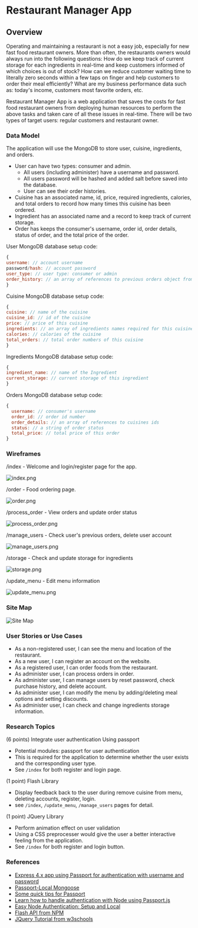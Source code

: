 # Restaurant Manager App

## Overview
Operating and maintaining a restaurant is not a easy job, especially for new fast food restaurant owners. More than often, the restaurants owners would always run into the following questions: How do we keep track of current storage for each ingredients in real-time and keep customers informed of which choices is out of stock? How can we reduce customer waiting time to literally zero seconds within a few taps on finger and help customers to order their meal efficiently? What are my business performance data such as: today's income, customers most favorite orders, etc.

Restaurant Manager App is a web application that saves the costs for fast food restaurant owners from deploying human resources to perform the above tasks and taken care of all these issues in real-time. There will be two types of target users: regular customers and restaurant owner.

### Data Model
The application will use the MongoDB to store user, cuisine, ingredients, and orders.

* User can have two types: consumer and admin.
  * All users (including administer) have a username and password.
  * All users password will be hashed and added salt before saved into the database.
  * User can see their order histories.
* Cuisine has an associated name, id, price, required ingredients, calories, and total orders to record how many times this cuisine has been ordered.
* Ingredient has an associated name and a record to keep track of current storage.
* Order has keeps the consumer's username, order id, order details, status of order, and the total price of the order.

User MongoDB database setup code:
```javascript
{
username: // account username
password/hash: // account password
user_type: // user type: consumer or admin
order_history: // an array of references to previous orders object from this account
}
```
Cuisine MongoDB database setup code:
```javascript
{
cuisine: // name of the cuisine
cuisine_id: // id of the cuisine
price: // price of this cuisine
ingredients: // an array of ingredients names required for this cuisine
calories: // calories of the cuisine
total_orders: // total order numbers of this cuisine
}
```
Ingredients MongoDB database setup code:
```javascript
{
ingredient_name: // name of the Ingredient
current_storage: // current storage of this ingredient
}
```
Orders MongoDB database setup code:
```javascript
{
  username: // consumer's username
  order_id: // order id number
  order_details: // an array of references to cuisines ids
  status: // a string of order status
  total_price: // total price of this order
}
```
### Wireframes
/index - Welcome and login/register page for the app.

![index.png](https://github.com/szwalker/Restaurant-Manager-App/blob/master/Documentation/index.png?raw=true "Index Page")

/order - Food ordering page.

![order.png](https://github.com/szwalker/Restaurant-Manager-App/blob/master/Documentation/order.png?raw=true "Order Page")

/process_order - View orders and update order status

![process_order.png](https://github.com/szwalker/Restaurant-Manager-App/blob/master/Documentation/process_order.png?raw=true "Process_Order Page")

/manage_users - Check user's previous orders, delete user account

![manage_users.png](https://github.com/szwalker/Restaurant-Manager-App/blob/master/Documentation/manage_users.png?raw=true "Manage_Users Page")

/storage - Check and update storage for ingredients

![storage.png](https://github.com/szwalker/Restaurant-Manager-App/blob/master/Documentation/storage.png?raw=true "Storage Page")

/update_menu - Edit menu information

![update_menu.png](https://github.com/szwalker/Restaurant-Manager-App/blob/master/Documentation/update_menu.png?raw=true "Update Menu Page")


### Site Map
![Site Map](https://github.com/szwalker/Restaurant-Manager-App/blob/master/Documentation/site_map.png?raw=true "Restaurant Manager App Site Map")

### User Stories or Use Cases
* As a non-registered user, I can see the menu and location of the restaurant.
* As a new user, I can register an account on the website.
* As a registered user, I can order foods from the restaurant.
* As administer user, I can process orders in order.
* As administer user, I can manage users by reset password, check purchase history, and delete account.
* As administer user, I can modify the menu by adding/deleting meal options and setting discounts.
* As administer user, I can check and change ingredients storage information.

### Research Topics
(6 points) Integrate user authentication Using passport
  * Potential modules: passport for user authentication
  * This is required for the application to determine whether the user exists and the corresponding user type.
  * See `/index` for both register and login page.

(1 point) Flash Library
  * Display feedback back to the user during remove cuisine from menu, deleting accounts, register, login.
  * see `/index`, `/update_menu`, `/manage_users` pages for detail.

(1 point) JQuery Library
  * Perform animation effect on user validation
  * Using a CSS preprocesser would give the user a better interactive feeling from the application.
  * See `/index` for both register and login button.

### References
  * [Express 4.x app using Passport for authentication with username and password](https://github.com/passport/express-4.x-local-example/blob/master/server.js)
  * [Passport-Local Mongoose](https://github.com/saintedlama/passport-local-mongoose)
  * [Some quick tips for Passport]( https://www.raymondcamden.com/2016/06/23/some-quick-tips-for-passport)
  * [Learn how to handle authentication with Node using Passport.js](https://medium.freecodecamp.org/learn-how-to-handle-authentication-with-node-using-passport-js-4a56ed18e81e)
  * [Easy Node Authentication: Setup and Local](https://scotch.io/tutorials/easy-node-authentication-setup-and-local)
  * [Flash API from NPM](https://www.npmjs.com/package/flash)
  * [JQuery Tutorial from w3schools](https://www.w3schools.com/jquery/)
